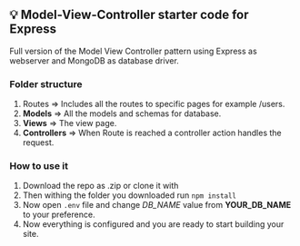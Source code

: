 ## 💡 Model-View-Controller starter code for Express

Full version of the Model View Controller pattern using Express as webserver and MongoDB as database driver.

### Folder structure
1. Routes => Includes all the routes to specific pages for example /users.
1. **Models** => All the models and schemas for database.
1. **Views** => The view page.
1. **Controllers** => When Route is reached a controller action handles the request.

### How to use it

1. Download the repo as .zip or clone it with
2. Then withing the folder you downloaded run
   `npm install`
3. Now open `.env` file and change *DB_NAME* value from **YOUR_DB_NAME** to your preference.
4. Now everything is configured and you are ready to start building your site.



